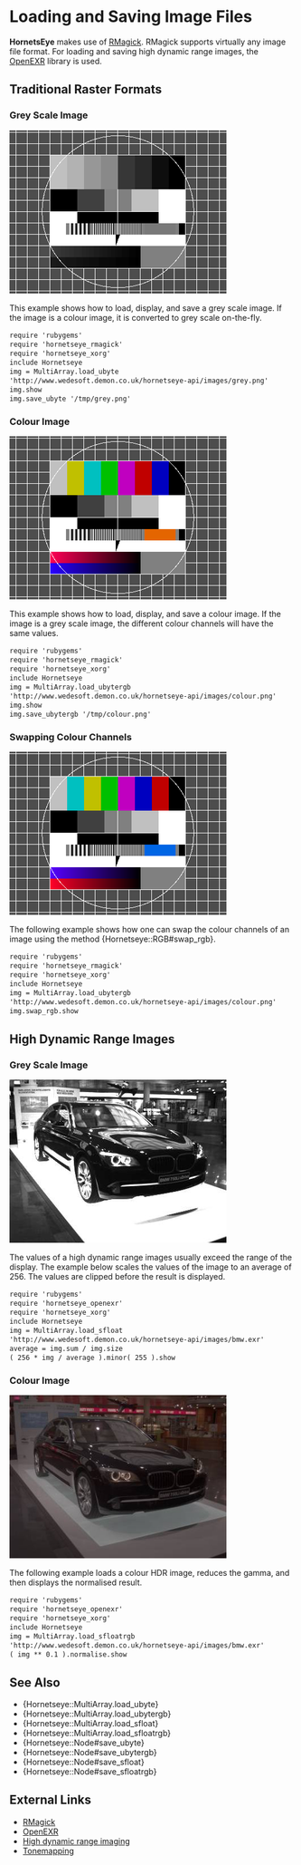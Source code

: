 Loading and Saving Image Files
===============================

**HornetsEye** makes use of [RMagick](http://rmagick.rubyforge.org/). RMagick supports virtually any image file format. For loading and saving high dynamic range images, the [OpenEXR](http://www.openexr.com/) library is used.

Traditional Raster Formats
--------------------------

### Grey Scale Image

![Grey scale image](images/grey.png)

This example shows how to load, display, and save a grey scale image. If the image is a colour image, it is converted to grey scale on-the-fly.

    require 'rubygems'
    require 'hornetseye_rmagick'
    require 'hornetseye_xorg'
    include Hornetseye
    img = MultiArray.load_ubyte 'http://www.wedesoft.demon.co.uk/hornetseye-api/images/grey.png'
    img.show
    img.save_ubyte '/tmp/grey.png'

### Colour Image

![Colour image](images/colour.png)

This example shows how to load, display, and save a colour image. If the image is a grey scale image, the different colour channels will have the same values.

    require 'rubygems'
    require 'hornetseye_rmagick'
    require 'hornetseye_xorg'
    include Hornetseye
    img = MultiArray.load_ubytergb 'http://www.wedesoft.demon.co.uk/hornetseye-api/images/colour.png'
    img.show
    img.save_ubytergb '/tmp/colour.png'

### Swapping Colour Channels

![Swapping colour channels](images/swap_rgb.png)

The following example shows how one can swap the colour channels of an image using the method {Hornetseye::RGB#swap_rgb}.

    require 'rubygems'
    require 'hornetseye_rmagick'
    require 'hornetseye_xorg'
    include Hornetseye
    img = MultiArray.load_ubytergb 'http://www.wedesoft.demon.co.uk/hornetseye-api/images/colour.png'
    img.swap_rgb.show

High Dynamic Range Images
-------------------------

### Grey Scale Image

![Grey scale high dynamic range imaging](images/minor.jpg)

The values of a high dynamic range images usually exceed the range of the display. The example below scales the values of the image to an average of 256. The values are clipped before the result is displayed.

    require 'rubygems'
    require 'hornetseye_openexr'
    require 'hornetseye_xorg'
    include Hornetseye
    img = MultiArray.load_sfloat 'http://www.wedesoft.demon.co.uk/hornetseye-api/images/bmw.exr'
    average = img.sum / img.size
    ( 256 * img / average ).minor( 255 ).show

### Colour Image

![Colour high dynamic range imaging](images/hdr.jpg)

The following example loads a colour HDR image, reduces the gamma, and then displays the normalised result.

    require 'rubygems'
    require 'hornetseye_openexr'
    require 'hornetseye_xorg'
    include Hornetseye
    img = MultiArray.load_sfloatrgb 'http://www.wedesoft.demon.co.uk/hornetseye-api/images/bmw.exr'
    ( img ** 0.1 ).normalise.show

See Also
--------

* {Hornetseye::MultiArray.load_ubyte}
* {Hornetseye::MultiArray.load_ubytergb}
* {Hornetseye::MultiArray.load_sfloat}
* {Hornetseye::MultiArray.load_sfloatrgb}
* {Hornetseye::Node#save_ubyte}
* {Hornetseye::Node#save_ubytergb}
* {Hornetseye::Node#save_sfloat}
* {Hornetseye::Node#save_sfloatrgb}

External Links
--------------

* [RMagick](http://rmagick.rubyforge.org/)
* [OpenEXR](http://www.openexr.com/)
* [High dynamic range imaging](http://en.wikipedia.org/wiki/High_dynamic_range_imaging)
* [Tonemapping](http://en.wikipedia.org/wiki/Tonemapping)

